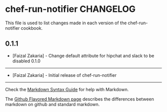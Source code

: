 chef-run-notifier CHANGELOG
===========================

This file is used to list changes made in each version of the chef-run-notifier cookbook.

0.1.1
-----
- [Faizal Zakaria] - Change default attribute for hipchat and slack to be disabled
0.1.0
-----
- [Faizal Zakaria] - Initial release of chef-run-notifier


- - -
Check the [Markdown Syntax Guide](http://daringfireball.net/projects/markdown/syntax) for help with Markdown.

The [Github Flavored Markdown page](http://github.github.com/github-flavored-markdown/) describes the differences between markdown on github and standard markdown.
